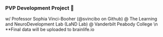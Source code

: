 ### PVP Development Project 🧠
w/ Professor Sophia Vinci-Booher (@svincibo on Github) @ The Learning and NeuroDevelopment Lab (LaND Lab) @ Vanderbilt Peabody College
\n **Final data will be uploaded to brainlife.io
